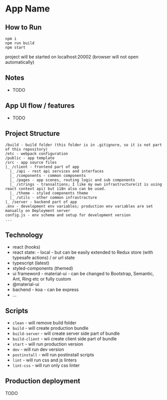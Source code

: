 # App Name

## How to Run

```
npm i
npm run build
npm start
```

project will be started on localhost:20002 (browser will not open automatically)


## Notes
- TODO

## App UI flow / features
- TODO

## Project Structure

```
/build - build folder (this folder is in .gitignore, so it is not part of this repository)
/etc - webpack configuration
/public - app template
/src - app source files
|_ /client - frontend part of app
  |_ /api - rest api services and interfaces
  |_ /components - common components
  |_ /pages - app scenes, routing logic and sub components
  |_ /strings - transaltions; I like my own infrastructure(it is using react context api) but i18n also can be used. 
  |_ /theme - styled components theme
  |_ /utils - other common infrastracture
|_ /server - backend part of app
.env - development env variables; production env variables are set manually on Deployment server
config.js - env schema and setup for development version
...
```

## Technology

- react (hooks)
- react state: - local - but can be easily extended to Redux store (with typesafe actions) / or url state 
- typescript (latest)
- styled-components (themed)
- ui frameword - material-ui - can be changed to Bootstrap, Semantic, Ant, Ring etc or fully custom
- @material-ui
- bachend - koa - can be express
- ...

## Scripts

- `clean` - will remove build folder
- `build` - will create production bundle
- `build-server` - will create server side part of bundle
- `build-client` - wii create client side part of bundle
- `start` - will run production version
- `dev` - will run dev version
- `postinstall` - will run postinstall scripts
- `lint` - will run css and js linters
- `lint-css` - will run only css linter

## Production deployment

TODO
